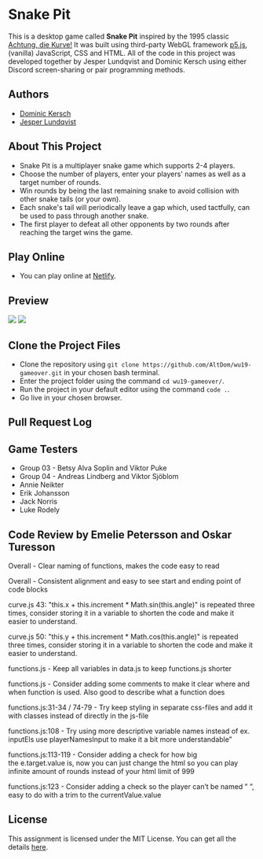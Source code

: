 # Snake Pit

This is a desktop game called **Snake Pit** inspired by the 1995 classic [Achtung, die Kurve!](https://en.wikipedia.org/wiki/Achtung,_die_Kurve!) It was built using third-party WebGL framework [p5.js](https://p5js.org/), (vanilla) JavaScript, CSS and HTML. All of the code in this project was developed together by Jesper Lundqvist and Dominic Kersch using either Discord screen-sharing or pair programming methods.

## Authors
* [Dominic Kersch](https://github.com/AltDom)
* [Jesper Lundqvist](https://github.com/jesperlndqvst)

## About This Project
* Snake Pit is a multiplayer snake game which supports 2-4 players. 
* Choose the number of players, enter your players' names as well as a target number of rounds. 
* Win rounds by being the last remaining snake to avoid collision with other snake tails (or your own).
* Each snake's tail will periodically leave a gap which, used tactfully, can be used to pass through another snake.
* The first player to defeat all other opponents by two rounds after reaching the target wins the game. 

## Play Online 
* You can play online at [Netlify](http://snake-pit.netlify.com).

## Preview

<img src="https://i.imgur.com/TRtnKFR.png">
<img src="https://i.imgur.com/ukxHNHh.png">

## Clone the Project Files
* Clone the repository using `git clone https://github.com/AltDom/wu19-gameover.git` in your chosen bash terminal.
* Enter the project folder using the command `cd wu19-gameover/`.
* Run the project in your default editor using the command `code .`.
* Go live in your chosen browser.

## Pull Request Log

## Game Testers
* Group 03 - Betsy Alva Soplin and Viktor Puke
* Group 04 - Andreas Lindberg and Viktor Sjöblom
* Annie Neikter
* Erik Johansson
* Jack Norris
* Luke Rodely

## Code Review by Emelie Petersson and Oskar Turesson

Overall - Clear naming of functions, makes the code easy to read

Overall - Consistent alignment and easy to see start and ending point of code blocks

curve.js 43: "this.x + this.increment * Math.sin(this.angle)" is repeated three times, consider storing it in a variable to shorten the code and make it easier to understand.

curve.js 50: "this.y + this.increment * Math.cos(this.angle)" is repeated three times, consider storing it in a variable to shorten the code and make it easier to understand.

functions.js - Keep all variables in data.js to keep functions.js shorter

functions.js - Consider adding some comments to make it clear where and when function is used. Also good to describe what a function does

functions.js:31-34 / 74-79 - Try keep styling in separate css-files and add it with classes instead of directly in the js-file

functions.js:108 - Try using more descriptive variable names instead of ex. inputEls use playerNamesInput to make it a bit more understandable”

functions.js:113-119 - Consider adding a check for how big the e.target.value is, now you can just change the html so you can play infinite amount of rounds instead of your html limit of 999

functions.js:123 - Consider adding a check so the player can’t be named ” ”, easy to do with a trim to the currentValue.value

## License
This assignment is licensed under the MIT License. You can get all the details [here](https://github.com/AltDom/wu19-gameover/LICENSE). 
